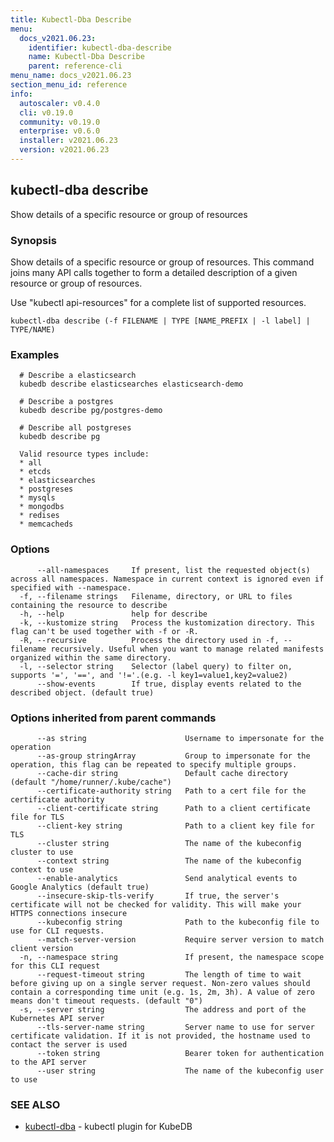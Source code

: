 ```yaml
---
title: Kubectl-Dba Describe
menu:
  docs_v2021.06.23:
    identifier: kubectl-dba-describe
    name: Kubectl-Dba Describe
    parent: reference-cli
menu_name: docs_v2021.06.23
section_menu_id: reference
info:
  autoscaler: v0.4.0
  cli: v0.19.0
  community: v0.19.0
  enterprise: v0.6.0
  installer: v2021.06.23
  version: v2021.06.23
---
```


## kubectl-dba describe

Show details of a specific resource or group of resources

### Synopsis

Show details of a specific resource or group of resources. This command joins many API calls together to form a detailed description of a given resource or group of resources.

Use "kubectl api-resources" for a complete list of supported resources.

```
kubectl-dba describe (-f FILENAME | TYPE [NAME_PREFIX | -l label] | TYPE/NAME)
```

### Examples

```
  # Describe a elasticsearch
  kubedb describe elasticsearches elasticsearch-demo
  
  # Describe a postgres
  kubedb describe pg/postgres-demo
  
  # Describe all postgreses
  kubedb describe pg
  
  Valid resource types include:
  * all
  * etcds
  * elasticsearches
  * postgreses
  * mysqls
  * mongodbs
  * redises
  * memcacheds
```

### Options

```
      --all-namespaces     If present, list the requested object(s) across all namespaces. Namespace in current context is ignored even if specified with --namespace.
  -f, --filename strings   Filename, directory, or URL to files containing the resource to describe
  -h, --help               help for describe
  -k, --kustomize string   Process the kustomization directory. This flag can't be used together with -f or -R.
  -R, --recursive          Process the directory used in -f, --filename recursively. Useful when you want to manage related manifests organized within the same directory.
  -l, --selector string    Selector (label query) to filter on, supports '=', '==', and '!='.(e.g. -l key1=value1,key2=value2)
      --show-events        If true, display events related to the described object. (default true)
```

### Options inherited from parent commands

```
      --as string                      Username to impersonate for the operation
      --as-group stringArray           Group to impersonate for the operation, this flag can be repeated to specify multiple groups.
      --cache-dir string               Default cache directory (default "/home/runner/.kube/cache")
      --certificate-authority string   Path to a cert file for the certificate authority
      --client-certificate string      Path to a client certificate file for TLS
      --client-key string              Path to a client key file for TLS
      --cluster string                 The name of the kubeconfig cluster to use
      --context string                 The name of the kubeconfig context to use
      --enable-analytics               Send analytical events to Google Analytics (default true)
      --insecure-skip-tls-verify       If true, the server's certificate will not be checked for validity. This will make your HTTPS connections insecure
      --kubeconfig string              Path to the kubeconfig file to use for CLI requests.
      --match-server-version           Require server version to match client version
  -n, --namespace string               If present, the namespace scope for this CLI request
      --request-timeout string         The length of time to wait before giving up on a single server request. Non-zero values should contain a corresponding time unit (e.g. 1s, 2m, 3h). A value of zero means don't timeout requests. (default "0")
  -s, --server string                  The address and port of the Kubernetes API server
      --tls-server-name string         Server name to use for server certificate validation. If it is not provided, the hostname used to contact the server is used
      --token string                   Bearer token for authentication to the API server
      --user string                    The name of the kubeconfig user to use
```

### SEE ALSO

* [kubectl-dba](/docs/v2021.06.23/reference/cli/kubectl-dba)	 - kubectl plugin for KubeDB

